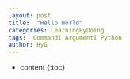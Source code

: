 ```yaml
---
layout: post
title:  "Hello World"
categories: LearningByDoing 
tags:  CommandI ArgumentI Python
author: HyG
---
```


* content
{:toc}

